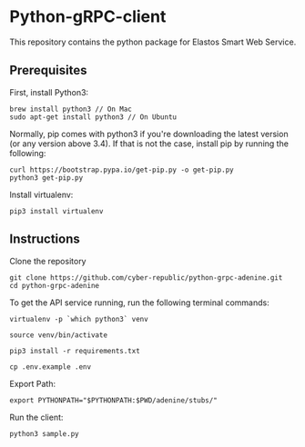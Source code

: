 # Python-gRPC-client
This repository contains the python package for Elastos Smart Web Service.

## Prerequisites
First, install Python3:

```
brew install python3 // On Mac
sudo apt-get install python3 // On Ubuntu
```

Normally, pip comes with python3 if you're downloading the latest version (or any version above 3.4). If that is not the case, install pip by running the following:

```
curl https://bootstrap.pypa.io/get-pip.py -o get-pip.py
python3 get-pip.py
```

Install virtualenv:
```
pip3 install virtualenv
```
## Instructions
Clone the repository
```
git clone https://github.com/cyber-republic/python-grpc-adenine.git
cd python-grpc-adenine
```

To get the API service running, run the following terminal commands:
```
virtualenv -p `which python3` venv
```
```
source venv/bin/activate
```
```
pip3 install -r requirements.txt
```
```
cp .env.example .env
```

Export Path:
```
export PYTHONPATH="$PYTHONPATH:$PWD/adenine/stubs/"
```

Run the client:
```
python3 sample.py
```
